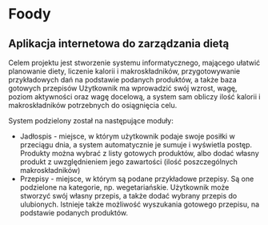 # Foody

## Aplikacja internetowa do zarządzania dietą
Celem projektu jest stworzenie systemu informatycznego, mającego ułatwić planowanie diety, liczenie kalorii i makroskładników, przygotowywanie przykładowych dań na podstawie podanych produktów, a także baza gotowych przepisów
Użytkownik ma wprowadzić swój wzrost, wagę, poziom aktywności oraz wagę docelową, a system sam obliczy ilość kalorii i makroskładników potrzebnych do osiągnięcia celu.

System podzielony został na następujące moduły:
* Jadłospis - miejsce, w którym użytkownik podaje swoje posiłki w przeciągu dnia, a system automatycznie je sumuje i wyświetla postęp. Produkty można wybrać z listy gotowych produktów, albo dodać własny produkt z uwzględnieniem jego zawartości (ilość poszczególnych makroskładników)
* Przepisy - miejsce, w którym są podane przykładowe przepisy. Są one podzielone na kategorie, np. wegetariańskie. Użytkownik może stworzyć swój własny przepis, a także dodać wybrany przepis do ulubionych. Istnieje także możliwość wyszukania gotowego przepisu, na podstawie podanych produktów.
